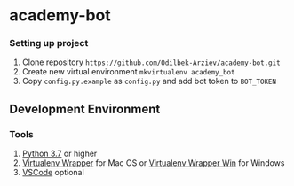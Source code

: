 # academy-bot

### Setting up project
1. Clone repository `https://github.com/Odilbek-Arziev/academy-bot.git`
2. Create new virtual environment `mkvirtualenv academy_bot`
4. Copy `config.py.example` as `config.py` and add bot token to `BOT_TOKEN`

## Development Environment

### Tools
1. [Python 3.7](https://www.python.org/) or higher
2. [Virtualenv Wrapper](https://virtualenvwrapper.readthedocs.io/en/latest/) for Mac OS or [Virtualenv Wrapper Win](https://pypi.org/project/virtualenvwrapper-win/) for Windows
3. [VSCode](https://code.visualstudio.com/) optional
